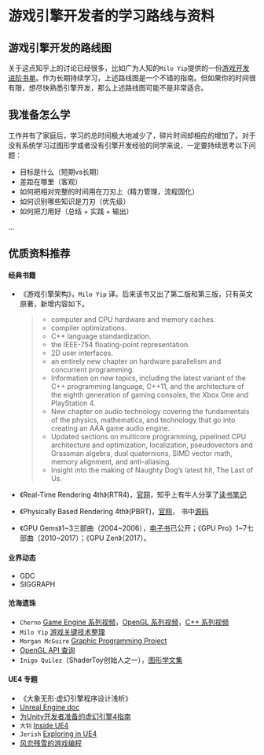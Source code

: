 # 游戏引擎开发者的学习路线与资料

## 游戏引擎开发的路线图
关于这点知乎上的讨论已经很多，比如广为人知的`Milo Yip`提供的一份[游戏开发进阶书单](https://github.com/miloyip/game-programmer)。作为长期持续学习，上述路线图是一个不错的指南。但如果你的时间很有限，想尽快熟悉引擎开发，那么上述路线图可能不是非常适合。

## 我准备怎么学

工作并有了家庭后，学习的总时间极大地减少了，碎片时间却相应的增加了。对于没有系统学习过图形学或者没有引擎开发经验的同学来说，一定要持续思考以下问题：
- 目标是什么（短期vs长期）
- 差距在哪里（客观）
- 如何把相对完整的时间用在刀刃上（精力管理，流程固化）
- 如何识别哪些知识是刀刃（优先级）
- 如何把刀用好（总结 + 实践 + 输出）

...

## 优质资料推荐

#### 经典书籍
- 《游戏引擎架构》，`Milo Yip` 译。后来该书又出了第二版和第三版，只有英文原著，新增内容如下。
  > - computer and CPU hardware and memory caches.
  > - compiler optimizations.
  > - C++ language standardization.
  > - the IEEE-754 floating-point representation.
  > - 2D user interfaces.
  > - an entirely new chapter on hardware parallelism and concurrent programming.
  > - Information on new topics, including the latest variant of the C++ programming language, C++11, and the architecture of the eighth generation of gaming consoles, the Xbox One and PlayStation 4.
  > - New chapter on audio technology covering the fundamentals of the physics, mathematics, and technology that go into creating an AAA game audio engine.
  > - Updated sections on multicore programming, pipelined CPU architecture and optimization, localization, pseudovectors and Grassman algebra, dual quaternions, SIMD vector math, memory alignment, and anti-aliasing.
  > - Insight into the making of Naughty Dog’s latest hit, The Last of Us.

- 《Real-Time Rendering 4th》(RTR4)，[官网](http://www.realtimerendering.com/)，知乎上有牛人分享了[读书笔记](https://www.zhihu.com/column/game-programming)
- 《Physically Based Rendering 4th》(PBRT)，[官网](https://www.pbrt.org/)， 书中[源码](https://github.com/mmp/pbrt-v4)
- 《GPU Gems》1~3三部曲（2004~2006），[电子书](https://developer.nvidia.com/gpugems/gpugems/foreword)已公开；《GPU Pro》1~7七部曲（2010~2017）；《GPU Zen》（2017）。

#### 业界动态
- GDC
- SIGGRAPH

#### 沧海遗珠
- `Cherno` [Game Engine 系列视频](https://www.youtube.com/playlist?list=PLlrATfBNZ98dC-V-N3m0Go4deliWHPFwT)，[OpenGL 系列视频](https://www.youtube.com/watch?v=W3gAzLwfIP0&list=PLlrATfBNZ98foTJPJ_Ev03o2oq3-GGOS2&index=1)，[C++ 系列视频](https://www.youtube.com/playlist?list=PLlrATfBNZ98dudnM48yfGUldqGD0S4FFb)
- `Milo Yip` [游戏关键技术整理](http://gamextech.org/)
- `Morgan McGuire` [Graphic Programming Project](http://graphicscodex.com/projects/projects/)
- [OpenGL API 查询](http://docs.gl/)
- `Inigo Quilez`（ShaderToy创始人之一），[图形学文集](https://www.iquilezles.org/www/index.htm)

#### UE4 专题
- 《大象无形·虚幻引擎程序设计浅析》
- [Unreal Engine doc](https://docs.unrealengine.com/en-US/index.html)
- [为Unity开发者准备的虚幻引擎4指南](https://docs.unrealengine.com/zh-CN/Basics/UnrealEngineForUnityDevs/index.html)
- `大钊` [Inside UE4](https://www.zhihu.com/column/insideue4)
- `Jerish` [Exploring in UE4](https://www.zhihu.com/column/c_164452593)
- [风恋残雪的游戏编程](https://www.zhihu.com/column/c_154899362)